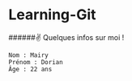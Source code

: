 # Learning-Git
######:v: Quelques infos sur moi !

```
Nom : Mairy
Prénom : Dorian
Âge : 22 ans

``` 